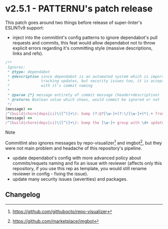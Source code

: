 <!-- markdownlint-disable -->
<!-- textlint-disable -->
# v2.5.1 - PATTERNU's patch release

This patch goes around two things before release of super-linter's ESLINTv9 support:

- inject into the commitlint's config patterns to ignore dependabot's pull requests
  and commits, this feat would allow dependabot not to throw explicit errors regarding
  it's committing style (massive descriptions, links and refs).

```javascript
/**
 Ignores:
 * @type: dependabot
 * @description since dependabot is an automated system which is important in terms not only
 *              tracking updates, but security issues too, it is acceptable to ignore issues
 *              with it's commit naming
 *
 * @param {*} message entirety of commit message (header+description)
 * @returns Boolean value which shows, would commit be ignored or not
 */
(message) =>
/^(build|chore|deps|ci)\([^)]+\): bump (?:@?[\w-]+(?:\/[\w-]+)*|.+ from [\w.-]+ to [\w.-]+)$/gm.test(message),
(message) =>
/^(build|chore|deps|ci)\([^)]+\): bump the [\w-]+ group with \d+ updates?$/gim.test(message),
```

> [!Note]
> Commitlint also ignores messages by repo-visualizer[^1] and imgbot[^2], but they
> were not main problem and headache of this repository's pipeline.

- update dependabot's config with more advanced policy about commits/requets naming
  and fix an issue with reviewer (affects only this repository, if you use this rep
  as template, you would still rename reviewer in config - fixing the issue).
- update many security issues (severities) and packages.

[^1]: <https://github.com/githubocto/repo-visualizer>
[^2]: <https://github.com/marketplace/imgbot>

## Changelog


